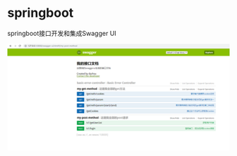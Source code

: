# springboot
springboot接口开发和集成Swagger UI





![](https://github.com/huxiaotian180/ImageCache/raw/master/Loge/springboot.png)
